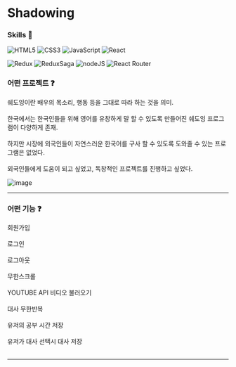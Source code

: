 # Shadowing


### Skills 📝

<img alt="HTML5" src ="https://img.shields.io/badge/HTML5-E34F26.svg?&style=for-the-badge&logo=HTML5&logoColor=white"/> <img alt="CSS3" src ="https://img.shields.io/badge/CSS3-1572B6.svg?&style=for-the-badge&logo=CSS3&logoColor=white"/> <img alt="JavaScript" src ="https://img.shields.io/badge/JavaScript-F7DF1E.svg?&style=for-the-badge&logo=JavaScript&logoColor=black"/> <img alt="React" src ="https://img.shields.io/badge/React-61DAFB.svg?&style=for-the-badge&logo=React&logoColor=black"/>

<img alt="Redux" src ="https://img.shields.io/badge/Redux-DD3A0A.svg?&style=for-the-badge&logo=Redux&logoColor=black"/> <img alt="ReduxSaga" src ="https://img.shields.io/badge/ReduxSaga-2C8EBB.svg?&style=for-the-badge&logo=ReduxSaga&logoColor=white"/> <img alt="nodeJS" src ="https://img.shields.io/badge/nodejs-FF6C37.svg?&style=for-the-badge&logo=nodeJS&logoColor=white"/> <img alt="React Router" src ="https://img.shields.io/badge/React Router-FF6C37.svg?&style=for-the-badge&logo=React Router&logoColor=white"/>


### 어떤 프로젝트 ❓

쉐도잉이란 
배우의 목소리, 행동 등을 그대로 따라 하는 것을 의미. <br><br>
한국에서는 한국인들을 위해 영어를 유창하게 말 할 수 있도록 만들어진 쉐도잉 프로그램이 다양하게 존재.<br><br>
하지만 시장에 외국인들이 자연스러운 한국어를 구사 할 수 있도록 도와줄 수 있는 프로그램은 없었다.<br><br>
외국인들에게 도움이 되고 싶었고, 독창적인 프로젝트를 진행하고 싶었다.

![image](https://user-images.githubusercontent.com/79042667/140606903-72894653-8588-433b-a5ce-88a8d86ae257.png)

*****

### 어떤 기능 ❓

회원가입 <br><br>
로그인<br><br>
로그아웃<br><br>
무한스크롤<br><br>
YOUTUBE API 비디오 불러오기<br><br>
대사 무한반복<br><br>
유저의 공부 시간 저장<br><br>
유저가 대사 선택시 대사 저장<br><br>

*****
